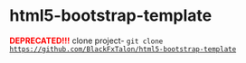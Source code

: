 # html5-bootstrap-template
<font style="color:red;font-weight:bold;">DEPRECATED!!!</font>
clone project- <code>git clone https://github.com/BlackFxTalon/html5-bootstrap-template</code>
